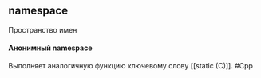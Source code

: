 ## namespace
Пространство имен
#### Анонимный namespace
Выполняет аналогичную функцию ключевому слову [[static (C)]].
#Cpp 